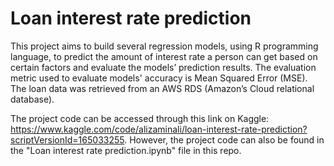 # Loan interest rate prediction

This project aims to build several regression models, using R programming language, to predict the amount of interest rate a person can get based on certain factors and evaluate the models’ prediction results. The evaluation metric used to evaluate models' accuracy is Mean Squared Error (MSE). The loan data was retrieved from an AWS RDS (Amazon’s Cloud relational database).

The project code can be accessed through this link on Kaggle: https://www.kaggle.com/code/alizaminali/loan-interest-rate-prediction?scriptVersionId=165033255.
However, the project code can also be found in the "Loan interest rate prediction.ipynb" file in this repo.
